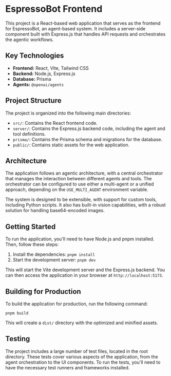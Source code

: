 
# EspressoBot Frontend

This project is a React-based web application that serves as the frontend for EspressoBot, an agent-based system. It includes a server-side component built with Express.js that handles API requests and orchestrates the agentic workflows.

## Key Technologies

*   **Frontend:** React, Vite, Tailwind CSS
*   **Backend:** Node.js, Express.js
*   **Database:** Prisma
*   **Agents:** `@openai/agents`

## Project Structure

The project is organized into the following main directories:

*   `src/`: Contains the React frontend code.
*   `server/`: Contains the Express.js backend code, including the agent and tool definitions.
*   `prisma/`: Contains the Prisma schema and migrations for the database.
*   `public/`: Contains static assets for the web application.

## Architecture

The application follows an agentic architecture, with a central orchestrator that manages the interaction between different agents and tools. The orchestrator can be configured to use either a multi-agent or a unified approach, depending on the `USE_MULTI_AGENT` environment variable.

The system is designed to be extensible, with support for custom tools, including Python scripts. It also has built-in vision capabilities, with a robust solution for handling base64-encoded images.

## Getting Started

To run the application, you'll need to have Node.js and pnpm installed. Then, follow these steps:

1.  Install the dependencies: `pnpm install`
2.  Start the development server: `pnpm dev`

This will start the Vite development server and the Express.js backend. You can then access the application in your browser at `http://localhost:5173`.

## Building for Production

To build the application for production, run the following command:

```
pnpm build
```

This will create a `dist/` directory with the optimized and minified assets.

## Testing

The project includes a large number of test files, located in the root directory. These tests cover various aspects of the application, from the agent orchestration to the UI components. To run the tests, you'll need to have the necessary test runners and frameworks installed.
